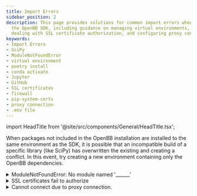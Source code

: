 ```yaml
---
title: Import Errors
sidebar_position: 2
description: This page provides solutions for common import errors when installing
  the OpenBB SDK, including guidance on managing virtual environments, handling ModuleNotFoundError,
  dealing with SSL certificate authorization, and configuring proxy connections.
keywords:
- Import Errors
- SciPy
- ModuleNotFoundError
- virtual environment
- poetry install
- conda activate
- Jupyter
- GitHub
- SSL certificates
- firewall
- pip-system-certs
- proxy connection
- .env file
---
```


import HeadTitle from '@site/src/components/General/HeadTitle.tsx';

<HeadTitle title="Import Errors - Faqs | OpenBB SDK Docs" />

When packages not included in the OpenBB installation are installed to the same environment as the SDK, it is possible that an incompatible build of a specific library (like SciPy) has overwritten the existing and creating a conflict. In this event, try creating a new environment containing only the OpenBB dependencies.

<details><summary>ModuleNotFoundError: No module named '______'</summary>

Before troubleshooting please verify that the recommended installation instructions were followed. These errors often can occur when the virtual environment has not been activated, or the `poetry install` command was skipped. Activate the OpenBB virtual environment created during the installation process prior to launching or importing the SDK.

**Terminal**:

```console
conda activate obb
python terminal.py
```

**SDK**:

```console
conda activate obb
ipython
from openbb_terminal.sdk import openbb
```

**Jupyter**:

Check that the kernel selected for the session is the OpenBB virtual environment created during the installation process and then re-run the cell.

```console
from openbb_terminal.sdk import openbb
```

There is also a possibility that a new dependency has been added to the code and it has not yet been installed in the environment. This may happen after updating the code from GitHub, but before running the `poetry install` install command.

```console
poetry install -E all
```

</details>

<details><summary>SSL certificates fail to authorize</summary>

```console
SSL: CERTIFICATE_VERIFY_FAILED
```

An error message, similar to above, is usually encountered while attempting to use the OpenBB Platform from behind a firewall.  A workplace environment is typically the most common occurrence.  Try connecting to the internet directly through a home network to test the connection. If using a work computer and/or network,  we recommend speaking with the company's IT department prior to installing or running any software.

A potential solution is to try:

```console
pip install pip-system-certs
```

</details>

<details><summary>Cannot connect due to proxy connection.</summary>

Find the `.env` file (located at the root of the user account folder: (`~/.openbb_terminal/.env`), and add a line at the bottom of the file with:

```console
HTTP_PROXY="<ADDRESS>" or HTTPS_PROXY="<ADDRESS>”
```

</details>

